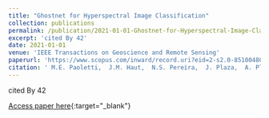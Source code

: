 ```yaml
---
title: "Ghostnet for Hyperspectral Image Classification"
collection: publications
permalink: /publication/2021-01-01-Ghostnet-for-Hyperspectral-Image-Classification
excerpt: 'cited By 42'
date: 2021-01-01
venue: 'IEEE Transactions on Geoscience and Remote Sensing'
paperurl: 'https://www.scopus.com/inward/record.uri?eid=2-s2.0-85100480662&doi=10.1109%2fTGRS.2021.3050257&partnerID=40&md5=9f3fb449ec93b9078aa46b85d8b63209'
citation: ' M.E. Paoletti,  J.M. Haut,  N.S. Pereira,  J. Plaza,  A. Plaza, &quot;Ghostnet for Hyperspectral Image Classification.&quot; IEEE Transactions on Geoscience and Remote Sensing, 2021.'
---
```

cited By 42

[Access paper here](https://www.scopus.com/inward/record.uri?eid=2-s2.0-85100480662&doi=10.1109%2fTGRS.2021.3050257&partnerID=40&md5=9f3fb449ec93b9078aa46b85d8b63209){:target="_blank"}
